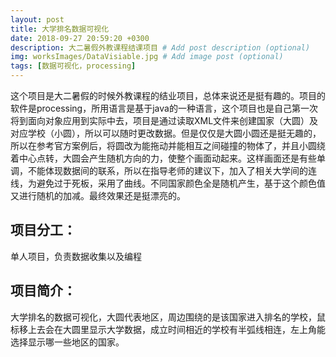 ```yaml
---
layout: post
title: 大学排名数据可视化
date: 2018-09-27 20:59:20 +0300
description: 大二暑假外教课程结课项目 # Add post description (optional)
img: worksImages/DataVisiable.jpg # Add image post (optional)
tags: [数据可视化，processing]
---
```

这个项目是大二暑假的时候外教课程的结业项目，总体来说还是挺有趣的。项目的软件是processing，所用语言是基于java的一种语言，这个项目也是自己第一次将到面向对象应用到实际中去，项目是通过读取XML文件来创建国家（大圆）及对应学校（小圆），所以可以随时更改数据。但是仅仅是大圆小圆还是挺无趣的，所以在参考官方案例后，将圆改为能拖动并能相互之间碰撞的物体了，并且小圆绕着中心点转，大圆会产生随机方向的力，使整个画面动起来。这样画面还是有些单调，不能体现数据间的联系，所以在指导老师的建议下，加入了相关大学间的连线，为避免过于死板，采用了曲线。不同国家颜色全是随机产生，基于这个颜色值又进行随机的加减。最终效果还是挺漂亮的。
## 项目分工：
单人项目，负责数据收集以及编程
## 项目简介：
大学排名的数据可视化，大圆代表地区，周边围绕的是该国家进入排名的学校，鼠标移上去会在大圆里显示大学数据，成立时间相近的学校有半弧线相连，左上角能选择显示哪一些地区的国家。

